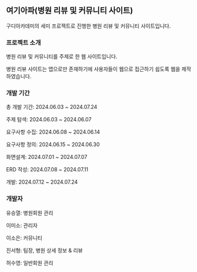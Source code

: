 ## 여기아파(병원 리뷰 및 커뮤니티 사이트)
구디아카데미의 세미 프로젝트로 진행한 병원 리뷰 및 커뮤니티 사이트입니다.
### 프로젝트 소개
병원 리뷰 및 커뮤니티를 주제로 한 웹 사이트입니다. 

병원 리뷰 사이트는 앱으로만 존재하기에 사용자들이 웹으로 접근하기 쉽도록 웹을 제작하였습니다.
### 개발 기간
총 개발 기간: 2024.06.03 ~ 2024.07.24

주제 탐색: 2024.06.03 ~ 2024.06.07

요구사항 수집: 2024.06.08 ~ 2024.06.14

요구사항 정의: 2024.06.15 ~ 2024.06.30

화면설계: 2024.07.01 ~ 2024.07.07

ERD 작성: 2024.07.08 ~ 2024.07.11

개발: 2024.07.12 ~ 2024.07.24
### 개발자
유승열: 병원회원 관리

이미소: 관리자

이소은: 커뮤니티

진서형: 팀장, 병원 상세 정보 & 리뷰

허수영: 일반회원 관리
